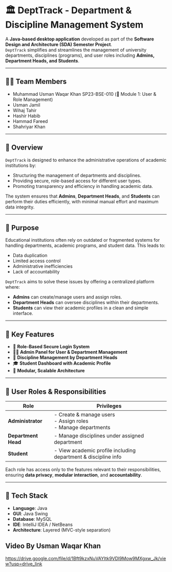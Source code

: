 # 🏛️ DeptTrack - Department & Discipline Management System

A **Java-based desktop application** developed as part of the **Software Design and Architecture (SDA) Semester Project**.  
`DeptTrack` simplifies and streamlines the management of university departments, disciplines (programs), and user roles including **Admins, Department Heads, and Students**.

---

## 👨‍💻 Team Members
- Muhammad Usman Waqar Khan SP23-BSE-010 (🔹 Module 1: User & Role Management)
- Usman Jamil  
- Wihaj Tahir  
- Hashir Habib  
- Hammad Fareed  
- Shahriyar Khan

---

## 📄 Overview

`DeptTrack` is designed to enhance the administrative operations of academic institutions by:
- Structuring the management of departments and disciplines.
- Providing secure, role-based access for different user types.
- Promoting transparency and efficiency in handling academic data.

The system ensures that **Admins**, **Department Heads**, and **Students** can perform their duties efficiently, with minimal manual effort and maximum data integrity.

---

## 🎯 Purpose

Educational institutions often rely on outdated or fragmented systems for handling departments, academic programs, and student data. This leads to:
- Data duplication  
- Limited access control  
- Administrative inefficiencies  
- Lack of accountability  

`DeptTrack` aims to solve these issues by offering a centralized platform where:
- **Admins** can create/manage users and assign roles.
- **Department Heads** can oversee disciplines within their departments.
- **Students** can view their academic profiles in a clean and simple interface.

---

## 🔑 Key Features

- 🔐 **Role-Based Secure Login System**
- 🧑‍💼 **Admin Panel for User & Department Management**
- 🏫 **Discipline Management by Department Heads**
- 🎓 **Student Dashboard with Academic Profile**
- 🧩 **Modular, Scalable Architecture**

---

## 🧭 User Roles & Responsibilities

| Role            | Privileges |
|------------------|------------|
| **Administrator** | - Create & manage users<br>- Assign roles<br>- Manage departments |
| **Department Head** | - Manage disciplines under assigned department |
| **Student** | - View academic profile including department & discipline info |

Each role has access only to the features relevant to their responsibilities, ensuring **data privacy**, **modular interaction**, and **accountability**.

---

## 🔧 Tech Stack

- **Language**: Java  
- **GUI**: Java Swing  
- **Database**: MySQL  
- **IDE**: IntelliJ IDEA / NetBeans  
- **Architecture**: Layered (MVC-style separation)

## Video By Usman Waqar Khan
https://drive.google.com/file/d/1Bft9kzxNuVAYItk9VDl9Mow9MXgxw_Jk/view?usp=drive_link

